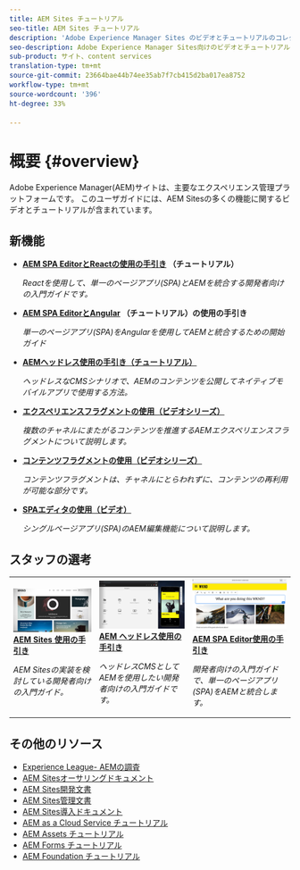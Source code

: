 ```yaml
---
title: AEM Sites チュートリアル
seo-title: AEM Sites チュートリアル
description: 'Adobe Experience Manager Sites のビデオとチュートリアルのコレクションです。 '
seo-description: Adobe Experience Manager Sites向けのビデオとチュートリアルの集まり
sub-product: サイト、content services
translation-type: tm+mt
source-git-commit: 23664bae44b74ee35ab7f7cb415d2ba017ea8752
workflow-type: tm+mt
source-wordcount: '396'
ht-degree: 33%

---
```



# 概要 {#overview}

Adobe Experience Manager(AEM)サイトは、主要なエクスペリエンス管理プラットフォームです。 このユーザガイドには、AEM Sitesの多くの機能に関するビデオとチュートリアルが含まれています。

## 新機能

* **[AEM SPA EditorとReactの使用の手引き](https://docs.adobe.com/content/help/ja-JP/experience-manager-learn/spa-react-tutorial/overview.html) （チュートリアル）**

   *Reactを使用して、単一のページアプリ(SPA)とAEMを統合する開発者向けの入門ガイドです。*

* **[AEM SPA EditorとAngular](https://docs.adobe.com/content/help/ja-JP/experience-manager-learn/spa-angular-tutorial/overview.html) （チュートリアル）の使用の手引き**

   *単一のページアプリ(SPA)をAngularを使用してAEMと統合するための開始ガイド*

* **[AEMヘッドレス使用の手引き（チュートリアル）](https://docs.adobe.com/content/help/ja-JP/experience-manager-learn/getting-started-with-aem-headless/overview.html)**

   *ヘッドレスなCMSシナリオで、AEMのコンテンツを公開してネイティブモバイルアプリで使用する方法。*

* **[エクスペリエンスフラグメントの使用（ビデオシリーズ）](./experience-fragments/experience-fragments-feature-video-use.md)**

   *複数のチャネルにまたがるコンテンツを推進するAEMエクスペリエンスフラグメントについて説明します。*

* **[コンテンツフラグメントの使用（ビデオシリーズ）](./content-fragments/content-fragments-feature-video-use.md)**

   *コンテンツフラグメントは、チャネルにとらわれずに、コンテンツの再利用が可能な部分です。*

* **[SPAエディタの使用（ビデオ）](./spa-editor/spa-editor-framework-feature-video-use.md)**

   *シングルページアプリ(SPA)のAEM編集機能について説明します。*

## スタッフの選考

<table>
<tr>
  <td>
    <a href="https://docs.adobe.com/content/help/ja-JP/experience-manager-learn/getting-started-wknd-tutorial-develop/overview.html">
      <img alt="AEM Sites の概要 - WKND チュートリアル" src="./assets/aem-wknd-tutorial.png" />
    </a>
    <div>
      <a href="https://docs.adobe.com/content/help/en/experience-manager-learn/getting-started-wknd-tutorial-develop/overview.html">
    <strong>AEM Sites 使用の手引き</strong>
    </a>
    </div>
    <p>
    <em>AEM Sitesの実装を検討している開発者向けの入門ガイド。</em>
    <p>
  </td>
  <td>
    <a href="https://docs.adobe.com/content/help/en/experience-manager-learn/getting-started-with-aem-headless/overview.html">
    <img alt="AEM ヘッドレス使用の手引き" src="./assets/aem-headless-tutorial.png" />
    </a>
    <div>
    <a href="https://docs.adobe.com/content/help/en/experience-manager-learn/getting-started-with-aem-headless/overview.html">
    <strong>AEM ヘッドレス使用の手引き</strong>
    </a>
    </div>
    <p>
    <em>ヘッドレスCMSとしてAEMを使用したい開発者向けの入門ガイドです。</em>
    </p>
  </td>
  <td>
    <a href="https://docs.adobe.com/content/help/en/experience-manager-learn/spa-react-tutorial/overview.html">
      <img alt="AEM SPA Editor使用の手引き" src="./assets/aem-wknd-spa-editor-tutorial.png" />
    </a>
     <div>
      <a href="https://docs.adobe.com/content/help/en/experience-manager-learn/spa-react-tutorial/overview.html">
        <strong>AEM SPA Editor使用の手引き</strong>
      </a>
    </div>
    <p>
    <em>開発者向けの入門ガイドで、単一のページアプリ(SPA)をAEMと統合します。</em>
    <p>
  </td>
</tr>
</table>

## その他のリソース

* [Experience League- AEMの調査](https://experienceleague.adobe.com/#recommended/solutions/experience-manager)
* [AEM Sitesオーサリングドキュメント](https://helpx.adobe.com/experience-manager/6-5/sites/authoring/user-guide.html)
* [AEM Sites開発文書](https://helpx.adobe.com/experience-manager/6-5/sites/developing/user-guide.html)
* [AEM Sites管理文書](https://helpx.adobe.com/experience-manager/6-5/sites/administering/user-guide.html)
* [AEM Sites導入ドキュメント](https://helpx.adobe.com/experience-manager/6-5/sites/deploying/user-guide.html)
* [AEM as a Cloud Service チュートリアル](/help/cloud-service/overview.md)
* [AEM Assets チュートリアル](/help/assets/overview.md)
* [AEM Forms チュートリアル](/help/forms/overview.md)
* [AEM Foundation チュートリアル](/help/foundation/overview.md)
